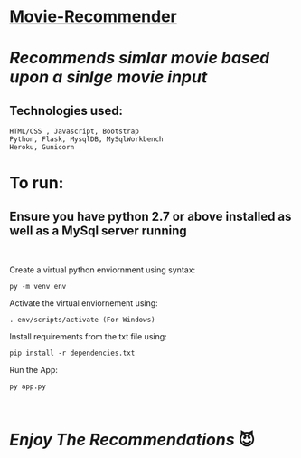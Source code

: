 # [Movie-Recommender](https://movi-recommender.herokuapp.com/)

# *Recommends simlar movie based upon a sinlge movie input*

## Technologies used:
```  
HTML/CSS , Javascript, Bootstrap  
Python, Flask, MysqlDB, MySqlWorkbench  
Heroku, Gunicorn 
```
# To run:
## Ensure you have python 2.7 or above installed as well as a MySql server running
<br>

Create a virtual python enviornment using syntax: 

    py -m venv env  
Activate the virtual enviornement using:  

    . env/scripts/activate (For Windows)  
 
Install requirements from the txt file using:   

    pip install -r dependencies.txt

Run the App:

    py app.py
<br>

# *Enjoy The Recommendations* 😈
